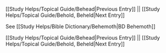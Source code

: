 [[Study Helps/Topical Guide/Behead|Previous Entry]]  ||  [[Study Helps/Topical Guide/Behold, Beheld|Next Entry]]

 See [[Study Helps/Bible Dictionary/Behemoth|BD Behemoth]]

[[Study Helps/Topical Guide/Behead|Previous Entry]]  ||  [[Study Helps/Topical Guide/Behold, Beheld|Next Entry]]